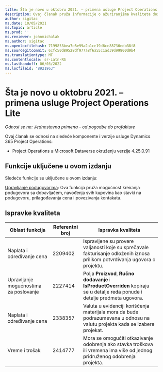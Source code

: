 ```yaml
---
title: Šta je novo u oktobru 2021. – primena usluge Project Operations Lite
description: Ovaj članak pruža informacije o ažuriranjima kvaliteta dostupnim u jednostavnoj primeni izdanja Project Operations za oktobar 2021. godine.
author: sigitac
ms.date: 10/05/2021
ms.topic: article
ms.prod: ''
ms.reviewer: johnmichalak
ms.author: sigitac
ms.openlocfilehash: 7199853bea7e8e99a2a1ce19d6ce88736edb38f8
ms.sourcegitcommit: 6cfc50d89528df977a8f6a55c1ad39d99800d9b4
ms.translationtype: MT
ms.contentlocale: sr-Latn-RS
ms.lasthandoff: 06/03/2022
ms.locfileid: "8921963"
---
```

# <a name="whats-new-october-2021---project-operations-lite-deployment"></a>Šta je novo u oktobru 2021. – primena usluge Project Operations Lite

_Odnosi se na: Jednostavna primena – od pogodbe do profakture_

Ovaj članak se odnosi na sledeće komponente i verzije usluge Dynamics 365 Project Operations:

  - Project Operations u Microsoft Dataverse okruženju verzije 4.25.0.91


## <a name="features-included-in-this-release"></a>Funkcije uključene u ovom izdanju

Sledeće funkcije su uključene u ovom izdanju:

[Upravljanje podugovorima](../subcontracting/managing-subcontracts-overview.md): Ova funkcija pruža mogućnost kreiranja podugovora sa dobavljačem, navođenja svih kupovina kao stavki na podugovoru, prilagođavanja cena i povezivanja kontakata.


## <a name="quality-updates"></a>Ispravke kvaliteta

| **Oblast funkcija** | **Referentni broj** | **Ispravka kvaliteta** |
| --- | --- | --- |
| Naplata i određivanje cena | 2209402 | Ispravljene su provere valjanosti koje su sprečavale fakturisanje odloženih iznosa prilikom potvrđivanja ugovora o projektu. |
| Upravljanje mogućnostima za poslovanje | 2227414 | Polja **Proizvod**, **Ručno dodavanje** i **IsProductOverriden** kopiraju se u detalje reda ponude i detalje predmeta ugovora. |
| Naplata i određivanje cena | 2338357 | Valuta u evidenciji korišćenja materijala mora da bude podrazumevana u odnosu na valutu projekta kada se izabere projekat. |
| Vreme i trošak | 2414777 | Mora se omogućiti otkazivanje odobrenja ako stavka troškova ili vremena ima više od jednog pridruženog odobrenja projekta. |
